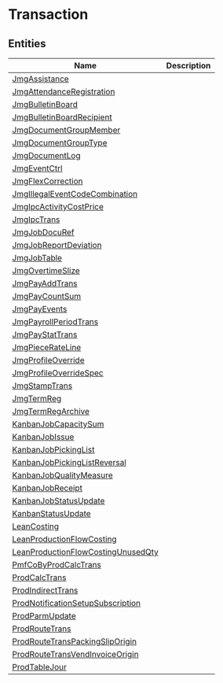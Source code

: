 
# Transaction


## Entities

|Name|Description|
|---|---|
|[JmgAssistance](JmgAssistance.cdm.json)||
|[JmgAttendanceRegistration](JmgAttendanceRegistration.cdm.json)||
|[JmgBulletinBoard](JmgBulletinBoard.cdm.json)||
|[JmgBulletinBoardRecipient](JmgBulletinBoardRecipient.cdm.json)||
|[JmgDocumentGroupMember](JmgDocumentGroupMember.cdm.json)||
|[JmgDocumentGroupType](JmgDocumentGroupType.cdm.json)||
|[JmgDocumentLog](JmgDocumentLog.cdm.json)||
|[JmgEventCtrl](JmgEventCtrl.cdm.json)||
|[JmgFlexCorrection](JmgFlexCorrection.cdm.json)||
|[JmgIllegalEventCodeCombination](JmgIllegalEventCodeCombination.cdm.json)||
|[JmgIpcActivityCostPrice](JmgIpcActivityCostPrice.cdm.json)||
|[JmgIpcTrans](JmgIpcTrans.cdm.json)||
|[JmgJobDocuRef](JmgJobDocuRef.cdm.json)||
|[JmgJobReportDeviation](JmgJobReportDeviation.cdm.json)||
|[JmgJobTable](JmgJobTable.cdm.json)||
|[JmgOvertimeSlize](JmgOvertimeSlize.cdm.json)||
|[JmgPayAddTrans](JmgPayAddTrans.cdm.json)||
|[JmgPayCountSum](JmgPayCountSum.cdm.json)||
|[JmgPayEvents](JmgPayEvents.cdm.json)||
|[JmgPayrollPeriodTrans](JmgPayrollPeriodTrans.cdm.json)||
|[JmgPayStatTrans](JmgPayStatTrans.cdm.json)||
|[JmgPieceRateLine](JmgPieceRateLine.cdm.json)||
|[JmgProfileOverride](JmgProfileOverride.cdm.json)||
|[JmgProfileOverrideSpec](JmgProfileOverrideSpec.cdm.json)||
|[JmgStampTrans](JmgStampTrans.cdm.json)||
|[JmgTermReg](JmgTermReg.cdm.json)||
|[JmgTermRegArchive](JmgTermRegArchive.cdm.json)||
|[KanbanJobCapacitySum](KanbanJobCapacitySum.cdm.json)||
|[KanbanJobIssue](KanbanJobIssue.cdm.json)||
|[KanbanJobPickingList](KanbanJobPickingList.cdm.json)||
|[KanbanJobPickingListReversal](KanbanJobPickingListReversal.cdm.json)||
|[KanbanJobQualityMeasure](KanbanJobQualityMeasure.cdm.json)||
|[KanbanJobReceipt](KanbanJobReceipt.cdm.json)||
|[KanbanJobStatusUpdate](KanbanJobStatusUpdate.cdm.json)||
|[KanbanStatusUpdate](KanbanStatusUpdate.cdm.json)||
|[LeanCosting](LeanCosting.cdm.json)||
|[LeanProductionFlowCosting](LeanProductionFlowCosting.cdm.json)||
|[LeanProductionFlowCostingUnusedQty](LeanProductionFlowCostingUnusedQty.cdm.json)||
|[PmfCoByProdCalcTrans](PmfCoByProdCalcTrans.cdm.json)||
|[ProdCalcTrans](ProdCalcTrans.cdm.json)||
|[ProdIndirectTrans](ProdIndirectTrans.cdm.json)||
|[ProdNotificationSetupSubscription](ProdNotificationSetupSubscription.cdm.json)||
|[ProdParmUpdate](ProdParmUpdate.cdm.json)||
|[ProdRouteTrans](ProdRouteTrans.cdm.json)||
|[ProdRouteTransPackingSlipOrigin](ProdRouteTransPackingSlipOrigin.cdm.json)||
|[ProdRouteTransVendInvoiceOrigin](ProdRouteTransVendInvoiceOrigin.cdm.json)||
|[ProdTableJour](ProdTableJour.cdm.json)||
